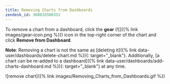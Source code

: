 ```yaml
---
title: Removing Charts from Dashboards
zendesk_id: 360016506352
---
```


To remove a chart from a dashboard, click the **gear** (![]({% link images/gear-icon.png %})) icon in the top-right corner of the chart and click **Remove from Dashboard**.

**Note**: Removing a chart is not the same as [deleting it]({% link data-user/dashboards/delete-chart.md %}){: target="_blank"}. Additionally, [a chart can be re-added to a dashboard]({% link data-user/dashboards/add-charts-dashboard.md %}){: target="_blank"} at any time.

![remove chart]({% link images/Removing_Charts_from_Dashboards.gif %})

